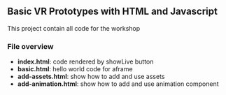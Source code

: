 ## Basic VR Prototypes with HTML and Javascript
 
This project contain all code for the workshop

### File overview
- <b>index.html</b>: code rendered by showLive button
- <b>basic.html</b>: hello world code for aframe
- <b>add-assets.html</b>: show how to add and use assets 
- <b>add-animation.html</b>: show how to add and use animation component